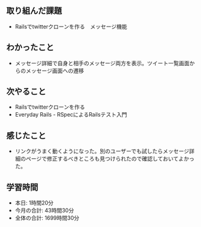 ## 取り組んだ課題
- Railsでtwitterクローンを作る　メッセージ機能
## わかったこと
- メッセージ詳細で自身と相手のメッセージ両方を表示。ツイート一覧画面からのメッセージ画面への遷移
## 次やること
- Railsでtwitterクローンを作る
- Everyday Rails - RSpecによるRailsテスト入門
## 感じたこと
- リンクがうまく動くようになった。別のユーザーでも試したらメッセージ詳細のページで修正するべきところも見つけられたので確認しておいてよかった。
## 学習時間
- 本日: 1時間20分
- 今月の合計: 43時間30分
- 全体の合計: 1699時間30分
